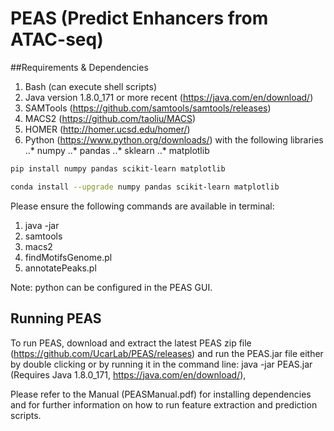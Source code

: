 # PEAS (Predict Enhancers from ATAC-seq)

##Requirements & Dependencies

1. Bash (can execute shell scripts)
2. Java version 1.8.0_171 or more recent (https://java.com/en/download/)
3. SAMTools (https://github.com/samtools/samtools/releases)
4. MACS2 (https://github.com/taoliu/MACS)
5. HOMER (http://homer.ucsd.edu/homer/)
7. Python (https://www.python.org/downloads/) with the following libraries
..* numpy
..* pandas
..* sklearn
..* matplotlib

```sh
pip install numpy pandas scikit-learn matplotlib

conda install --upgrade numpy pandas scikit-learn matplotlib
```

Please ensure the following commands are available in terminal:
1. java -jar
2. samtools
3. macs2
4. findMotifsGenome.pl
5. annotatePeaks.pl

Note: python can be configured in the PEAS GUI.


## Running PEAS
To run PEAS, download and extract the latest PEAS zip file (https://github.com/UcarLab/PEAS/releases) and run the PEAS.jar file either by double clicking or by running it in the command line: java -jar PEAS.jar (Requires Java 1.8.0_171, https://java.com/en/download/), 

Please refer to the Manual (PEASManual.pdf) for installing dependencies and for further information on how to run feature extraction and prediction scripts.